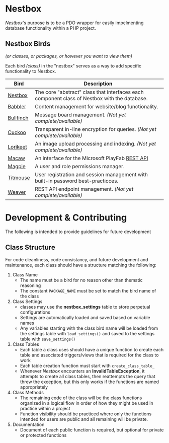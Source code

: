 # Nestbox

_Nestbox_'s purpose is to be a PDO wrapper for easily impelmenting database functionality within a PHP project.

## Nestbox Birds

*(or classes, or packages, or however you want to view them)*

Each bird *(class)* in the "nestbox" serves as a way to add specific functionality to Nestbox.

| Bird                                 | Description                                                                                                         |
|--------------------------------------|---------------------------------------------------------------------------------------------------------------------|
| [Nestbox](src/readme.md)             | The core "abstract" class that interfaces each component class of Nestbox with the database.                        |
| [Babbler](src/Babbler/readme.md)     | Content management for website/blog functionality.                                                                  |
| [Bullfinch](src/Bullfinch/readme.md) | Message board management. *(Not yet complete/available)*                                                            |
| [Cuckoo](src/Cuckoo/readme.md)       | Transparent in-line encryption for queries. *(Not yet complete/available)*                                          |
| [Lorikeet](src/Lorikeet/readme.md)   | An image upload processing and indexing. *(Not yet complete/available)*                                             |
| [Macaw](src/Macaw/readme.md)         | An interface for the Microsoft PlayFab [REST API](https://learn.microsoft.com/en-us/gaming/playfab/api-references/) |                                                                                              
| [Magpie](src/Magpie/readme.md)       | A user and role permissions manager.                                                                                |
| [Titmouse](src/Titmouse/readme.md)   | User registration and session management with built-in password best-practicces.                                    |
| [Weaver](src/Weaver/readme.md)       | REST API endpoint management. *(Not yet complete/available)*                                                        |

# Development & Contributing

The following is intended to provide guidelines for future development

## Class Structure

For code cleanliness, code consistancy, and future development and maintenance, each class should have a structure
matching the following:

1. Class Name
    - The name must be a bird for no reason other than thematic reasoning
    - The constant `PACKAGE_NAME` must be set to match the bird name of the class
2. Class Settings
    - classes may use the **nestbox_settings** table to store perpetual configurations
    - Settings are automatically loaded and saved based on variable names
    - Any variables starting with the class bird name will be loaded from the settings table with `load_settings()` and
      saved to the settings table with `save_settings()`
3. Class Tables
    - Each table a class uses should have a unique function to create each table and associated triggers/views that is
      required for the class to work
    - Each table creation function must start with `create_class_table_`
    - Whenever _Nestbox_ encounters an **InvalidTableException**, it attempts to create all class tables, then
      reattempts the query that threw the exception, but this only works if the functions are named appropriately
4. Class Methods
    - The remaining code of the class will be the class functions organized in a logical flow in order of how they might
      be used in practice within a project
    - Function visibility should be practiced where only the functions intended for users are public and all remaining
      will be private.
5. Documentation
    - Document of each public function is required, but optional for private or protected functions
